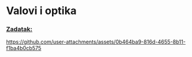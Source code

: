 # Valovi i optika

### [Zadatak:](https://github.com/margaretakoren/Valovi-i-optika/blob/385ba0bf97b526fccc4cf19e3ec42656bb6cac5f/main.py) 
https://github.com/user-attachments/assets/0b464ba9-816d-4655-8b11-f1ba4b0cb575

